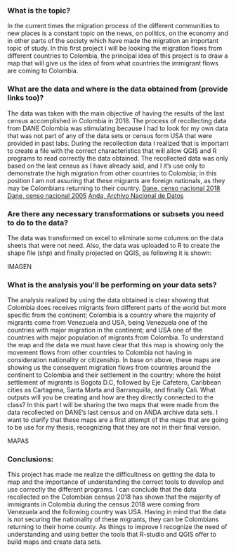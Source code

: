 
### What is the topic?
In the current times the migration process of the different communities to new places is a constant topic on the news, on politics, on the economy and in other parts of the society which have made the migration an important topic of study. In this first project I will be looking the migration flows from different countries to Colombia, the principal idea of this project is to draw a map that will give us the idea of from what countries the immigrant flows are coming to Colombia.
### What are the data and where is the data obtained from (provide links too)?
The data was taken with the main objective of having the results of the last census accomplished in Colombia in 2018. The process of recollecting data from DANE Colombia was stimulating because I had to look for my own data that was not part of any of the data sets or census form USA that were provided in past labs. During the recollection data I realized that is important to create a file with the correct characteristics that will allow QGIS and R programs to read correctly the data obtained.
The recollected data was only based on the last census as I have already said, and I it’s use only to demonstrate the high migration from other countries to Colombia; in this position I am not assuring that these migrants are foreign nationals, as they may be Colombians returning to their country.
[Dane, censo nacional 2018](http://systema59.dane.gov.co/bincol/RpWebEngine.exe/Portal?BASE=CNPVBASE4V2&lang=esp)
[Dane, censo nacional 2005](https://sitios.dane.gov.co/anda-index/) 
[Anda, Archivo Nacional de Datos](http://microdatos.dane.gov.co/index.php/catalog/606/get_microdata)

### Are there any necessary transformations or subsets you need to do to the data?
The data was transformed on excel to eliminate some columns on the data sheets that were not need. Also, the data was uploaded to R to create the shape file (shp) and finally projected on QGIS, as following it is shown:

IMAGEN

### What is the analysis you'll be performing on your data sets?
The analysis realized by using the data obtained is clear showing that Colombia does receives migrants from different parts of the world but more specific from the continent; Colombia is a country where the majority of migrants come from Venezuela and USA, being Venezuela one of the countries with major migration in the continent; and USA one of the countries with major population of migrants from Colombia. To understand the map and the data we must have clear that this map is showing only the movement flows from other countries to Colombia not having in consideration nationality or citizenship. 
In base on above, these maps are showing us the consequent migration flows from countries around the continent to Colombia and their settlement in the country; where the heist settlement of migrants is Bogota D.C, followed by Eje Cafetero, Caribbean cities as Cartagena, Santa Marta and Barranquilla, and finally Cali.
What outputs will you be creating and how are they directly connected to the class?
In this part I will be sharing the two maps that were made from the data recollected on DANE’s last census and on ANDA archive data sets. I want to clarify that these maps are a first attempt of the maps that are going to be use for my thesis, recognizing that they are not in their final version. 

MAPAS

### Conclusions: 
This project has made me realize the difficultness on getting the data to map and the importance of understanding the correct tools to develop and use correctly the different programs. 
I can conclude that the data recollected on the Colombian census 2018 has shown that the majority of immigrants in Colombia during the census 2018 were coming from Venezuela and the following country was USA. Having in mind that the data is not securing the nationality of these migrants, they can be Colombians returning to their home county. 
As things to improve I recognize the need of understanding and using better the tools that R-studio and QGIS offer to build maps and create data sets. 
